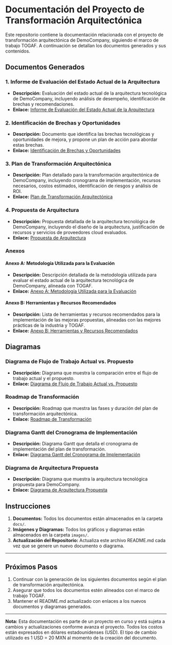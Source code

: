 # Documentación del Proyecto de Transformación Arquitectónica

Este repositorio contiene la documentación relacionada con el proyecto de transformación arquitectónica de DemoCompany, siguiendo el marco de trabajo TOGAF. A continuación se detallan los documentos generados y sus contenidos.

## Documentos Generados

### 1. Informe de Evaluación del Estado Actual de la Arquitectura

- **Descripción:** Evaluación del estado actual de la arquitectura tecnológica de DemoCompany, incluyendo análisis de desempeño, identificación de brechas y recomendaciones.
- **Enlace:** [Informe de Evaluación del Estado Actual de la Arquitectura](Informe_de_Evaluacion_del_Estado_Actual.md)

### 2. Identificación de Brechas y Oportunidades

- **Descripción:** Documento que identifica las brechas tecnológicas y oportunidades de mejora, y propone un plan de acción para abordar estas brechas.
- **Enlace:** [Identificación de Brechas y Oportunidades](Identificacion_de_Brechas_y_Oportunidades.md)

### 3. Plan de Transformación Arquitectónica

- **Descripción:** Plan detallado para la transformación arquitectónica de DemoCompany, incluyendo cronograma de implementación, recursos necesarios, costos estimados, identificación de riesgos y análisis de ROI.
- **Enlace:** [Plan de Transformación Arquitectónica](Plan_de_Transformacion_Arquitectonica.md)

### 4. Propuesta de Arquitectura

- **Descripción:** Propuesta detallada de la arquitectura tecnológica de DemoCompany, incluyendo el diseño de la arquitectura, justificación de recursos y servicios de proveedores cloud evaluados.
- **Enlace:** [Propuesta de Arquitectura](Propuesta_Arquitectura.md)

### Anexos

#### Anexo A: Metodología Utilizada para la Evaluación

- **Descripción:** Descripción detallada de la metodología utilizada para evaluar el estado actual de la arquitectura tecnológica de DemoCompany, alineada con TOGAF.
- **Enlace:** [Anexo A: Metodología Utilizada para la Evaluación](Anexo_A_Metodologia_Utilizada_para_la_Evaluacion.md)

#### Anexo B: Herramientas y Recursos Recomendados

- **Descripción:** Lista de herramientas y recursos recomendados para la implementación de las mejoras propuestas, alineadas con las mejores prácticas de la industria y TOGAF.
- **Enlace:** [Anexo B: Herramientas y Recursos Recomendados](Anexo_B_Herramientas_y_Recursos_Recomendados.md)

## Diagramas

### Diagrama de Flujo de Trabajo Actual vs. Propuesto

- **Descripción:** Diagrama que muestra la comparación entre el flujo de trabajo actual y el propuesto.
- **Enlace:** [Diagrama de Flujo de Trabajo Actual vs. Propuesto](images/workflow_current_vs_proposed_v2.png)

### Roadmap de Transformación

- **Descripción:** Roadmap que muestra las fases y duración del plan de transformación arquitectónica.
- **Enlace:** [Roadmap de Transformación](images/roadmap_transformacion.png)

### Diagrama Gantt del Cronograma de Implementación

- **Descripción:** Diagrama Gantt que detalla el cronograma de implementación del plan de transformación.
- **Enlace:** [Diagrama Gantt del Cronograma de Implementación](images/cronograma_gantt.png)

### Diagrama de Arquitectura Propuesta

- **Descripción:** Diagrama que muestra la arquitectura tecnológica propuesta para DemoCompany.
- **Enlace:** [Diagrama de Arquitectura Propuesta](images/diagrama_arquitectura_propuesta.png)

## Instrucciones

1. **Documentos:** Todos los documentos están almacenados en la carpeta `docs/`.
2. **Imágenes y Diagramas:** Todos los gráficos y diagramas están almacenados en la carpeta `images/`.
3. **Actualización del Repositorio:** Actualiza este archivo README.md cada vez que se genere un nuevo documento o diagrama.

---

## Próximos Pasos

1. Continuar con la generación de los siguientes documentos según el plan de transformación arquitectónica.
2. Asegurar que todos los documentos estén alineados con el marco de trabajo TOGAF.
3. Mantener el README.md actualizado con enlaces a los nuevos documentos y diagramas generados.

---

**Nota:** Esta documentación es parte de un proyecto en curso y está sujeta a cambios y actualizaciones conforme avanza el proyecto. Todos los costos están expresados en dólares estadounidenses (USD). El tipo de cambio utilizado es 1 USD = 20 MXN al momento de la creación del documento.
